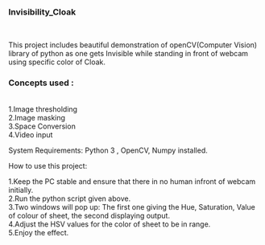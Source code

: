 <h3>Invisibility_Cloak</h3></br>

This project includes beautiful demonstration of openCV(Computer Vision) library of python as one gets Invisible while standing in front of webcam using specific color of Cloak.

<h3>Concepts used :</h3></br>
1.Image thresholding</br>
2.Image masking</br>
3.Space Conversion</br>
4.Video input</br>

System Requirements: 
Python 3 , OpenCV, Numpy installed.

How to use this project:

1.Keep the PC stable and ensure that there in no human infront of webcam initially.</br>
2.Run the python script given above.</br>
3.Two windows will pop up: The first one giving the Hue, Saturation, Value of colour of sheet, the second displaying output.</br>
4.Adjust the HSV values for the color of sheet to be in range.</br>
5.Enjoy the effect.
